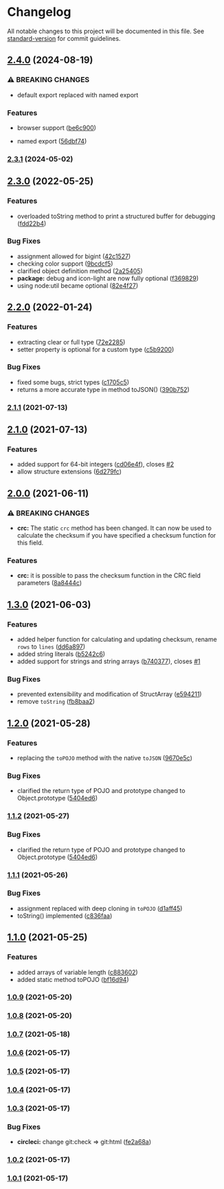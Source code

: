 # Changelog

All notable changes to this project will be documented in this file. See [standard-version](https://github.com/conventional-changelog/standard-version) for commit guidelines.

## [2.4.0](https://github.com/sarakusha/typed-struct/compare/v2.3.1...v2.4.0) (2024-08-19)


### ⚠ BREAKING CHANGES

* default export replaced with named export

### Features

* browser support ([be6c900](https://github.com/sarakusha/typed-struct/commit/be6c9003c0a910ce58b78e8ada3a3b37554d5516))


* named export ([56dbf74](https://github.com/sarakusha/typed-struct/commit/56dbf74ec2b2ee9f00d38d4c3fffc564ec60144c))

### [2.3.1](https://github.com/sarakusha/typed-struct/compare/v2.3.0...v2.3.1) (2024-05-02)

## [2.3.0](https://github.com/sarakusha/typed-struct/compare/v2.2.0...v2.3.0) (2022-05-25)


### Features

* overloaded toString method to print a structured buffer for debugging ([fdd22b4](https://github.com/sarakusha/typed-struct/commit/fdd22b48d98f334db24c4a7a957c63d58cc03d4c))


### Bug Fixes

* assignment allowed for bigint ([42c1527](https://github.com/sarakusha/typed-struct/commit/42c1527f9669d43db2111f208f51491e69689016))
* checking color support ([9bcdcf5](https://github.com/sarakusha/typed-struct/commit/9bcdcf53988aafbd614191b66857427c4c2ef145))
* clarified object definition method ([2a25405](https://github.com/sarakusha/typed-struct/commit/2a25405b4a6c2d290e48a23800a1b1a9a6d63bd7))
* **package:** debug and icon-light are now fully optional ([f369829](https://github.com/sarakusha/typed-struct/commit/f36982986ec7a89e6da7252b86073015f17d741a))
* using node:util became optional ([82e4f27](https://github.com/sarakusha/typed-struct/commit/82e4f27d91f54e8346dc5676e3301960c6ae28d6))

## [2.2.0](https://github.com/sarakusha/typed-struct/compare/v2.1.1...v2.2.0) (2022-01-24)


### Features

* extracting clear or full type ([72e2285](https://github.com/sarakusha/typed-struct/commit/72e22853e66486fec4e36ff86ad3107680762c30))
* setter property is optional for a custom type ([c5b9200](https://github.com/sarakusha/typed-struct/commit/c5b92001dd9982ecb17c90b54ff4ddde6218c6b7))


### Bug Fixes

* fixed some bugs, strict types ([c1705c5](https://github.com/sarakusha/typed-struct/commit/c1705c5ea9e98e238e8a5d94ec9713c60c93e80c))
* returns a more accurate type in method toJSON() ([390b752](https://github.com/sarakusha/typed-struct/commit/390b752fb8c89e8db75c1dfbd7068d157fa55e91))

### [2.1.1](https://github.com/sarakusha/typed-struct/compare/v2.1.0...v2.1.1) (2021-07-13)

## [2.1.0](https://github.com/sarakusha/typed-struct/compare/v2.0.0...v2.1.0) (2021-07-13)


### Features

* added support for 64-bit integers ([cd06e4f](https://github.com/sarakusha/typed-struct/commit/cd06e4f594ce3390ff73ea65799f1930df2ca4b6)), closes [#2](https://github.com/sarakusha/typed-struct/issues/2)
* allow structure extensions ([6d279fc](https://github.com/sarakusha/typed-struct/commit/6d279fc37dc296a42ec4d9347b481d3a5c1d7b43))

## [2.0.0](https://github.com/sarakusha/typed-struct/compare/v1.3.0...v2.0.0) (2021-06-11)


### ⚠ BREAKING CHANGES

* **crc:** The static `crc` method has been changed. It can now be used to calculate the
checksum if you have specified a checksum function for this field.

### Features

* **crc:** it is possible to pass the checksum function in the CRC field parameters ([8a8444c](https://github.com/sarakusha/typed-struct/commit/8a8444c6367b4495bf595c69fabb4f25c0dbe8e9))

## [1.3.0](https://github.com/sarakusha/typed-struct/compare/v1.2.0...v1.3.0) (2021-06-03)


### Features

* added helper function for calculating and updating checksum, rename `rows` to `lines` ([dd6a897](https://github.com/sarakusha/typed-struct/commit/dd6a8978ada4916900ce0cf7fffcda6e1ca3134c))
* added string literals ([b5242c6](https://github.com/sarakusha/typed-struct/commit/b5242c6238c31e4b6195b3aed42b16ca14a42741))
* added support for strings and string arrays ([b740377](https://github.com/sarakusha/typed-struct/commit/b7403774e632828f802b529320618e177f7a2030)), closes [#1](https://github.com/sarakusha/typed-struct/issues/1)


### Bug Fixes

* prevented extensibility and modification of StructArray ([e594211](https://github.com/sarakusha/typed-struct/commit/e594211b8f1d1735228b36fb45d154589a3903e6))
* remove `toString` ([fb8baa2](https://github.com/sarakusha/typed-struct/commit/fb8baa220b969ded0010d0718971fdfdaf0ec310))

## [1.2.0](https://github.com/sarakusha/typed-struct/compare/v1.1.1...v1.2.0) (2021-05-28)


### Features

* replacing the `toPOJO` method with the native `toJSON` ([9670e5c](https://github.com/sarakusha/typed-struct/commit/9670e5cb2909ae6837bf49fbd82cf7aa403f7da6))


### Bug Fixes

* clarified the return type of POJO and prototype changed to Object.prototype ([5404ed6](https://github.com/sarakusha/typed-struct/commit/5404ed66a8c215966800a8d9308edb244644fc63))

### [1.1.2](https://github.com/sarakusha/typed-struct/compare/v1.1.1...v1.1.2) (2021-05-27)


### Bug Fixes

* clarified the return type of POJO and prototype changed to Object.prototype ([5404ed6](https://github.com/sarakusha/typed-struct/commit/5404ed66a8c215966800a8d9308edb244644fc63))

### [1.1.1](https://github.com/sarakusha/typed-struct/compare/v1.1.0...v1.1.1) (2021-05-26)


### Bug Fixes

* assignment replaced with deep cloning in `toPOJO` ([d1aff45](https://github.com/sarakusha/typed-struct/commit/d1aff45b8f13e4696c8ba56b1ab3365e63c8dcbc))
* toString() implemented ([c836faa](https://github.com/sarakusha/typed-struct/commit/c836faabe0b3f6e6c3a600abac51fe2ff00c87ba))

## [1.1.0](https://github.com/sarakusha/typed-struct/compare/v1.0.9...v1.1.0) (2021-05-25)


### Features

* added arrays of variable length ([c883602](https://github.com/sarakusha/typed-struct/commit/c8836020d85b46f3e9d9acc323c3785beb9b7dda))
* added static method toPOJO ([bf16d94](https://github.com/sarakusha/typed-struct/commit/bf16d948117faaae1bdd2de25781cf1fe2107752))

### [1.0.9](https://github.com/sarakusha/typed-struct/compare/v1.0.8...v1.0.9) (2021-05-20)

### [1.0.8](https://github.com/sarakusha/typed-struct/compare/v1.0.7...v1.0.8) (2021-05-20)

### [1.0.7](https://github.com/sarakusha/typed-struct/compare/v1.0.6...v1.0.7) (2021-05-18)

### [1.0.6](https://github.com/sarakusha/typed-struct/compare/v1.0.5...v1.0.6) (2021-05-17)

### [1.0.5](https://github.com/sarakusha/typed-struct/compare/v1.0.4...v1.0.5) (2021-05-17)

### [1.0.4](https://github.com/sarakusha/typed-struct/compare/v1.0.3...v1.0.4) (2021-05-17)

### [1.0.3](https://github.com/sarakusha/typed-struct/compare/v1.0.2...v1.0.3) (2021-05-17)


### Bug Fixes

* **circleci:** change git:check => git:html ([fe2a68a](https://github.com/sarakusha/typed-struct/commit/fe2a68a152f18a61b5aa3017024ff96e4dc4ab98))

### [1.0.2](https://github.com/sarakusha/typed-struct/compare/v1.0.0...v1.0.2) (2021-05-17)

### [1.0.1](https://github.com/sarakusha/typed-struct/compare/v1.0.0...v1.0.1) (2021-05-17)
